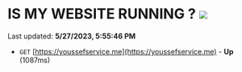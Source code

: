 # IS MY WEBSITE RUNNING ? [![](https://img.shields.io/static/v1?label=Sponsor&message=%E2%9D%A4&logo=GitHub&color=%23fe8e86)](https://github.com/sponsors/<username>)

Last updated: **5/27/2023, 5:55:46 PM**

- `GET` [https://youssefservice.me](https://youssefservice.me) - **Up** (1087ms)
